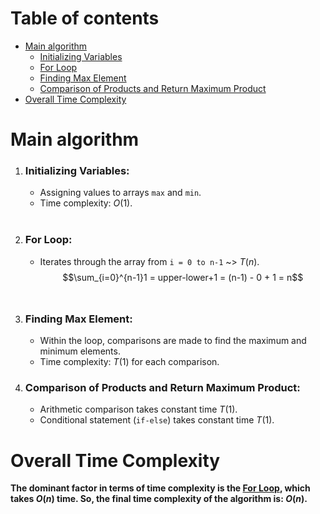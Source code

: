 # Table of contents
<!--toc:start-->
- [Main algorithm](#main-algorithm)
    - [Initializing Variables](#initializing-variables)
    - [For Loop](#for-loop)
    - [Finding Max Element](#finding-max-element)
    - [Comparison of Products and Return Maximum Product](#comparison-of-products-and-return-maximum-product)
- [Overall Time Complexity](#overall-time-complexity)
<!--toc:end-->

# Main algorithm
1. ### Initializing Variables:
    - Assigning values to arrays `max` and `min`.
    - Time complexity: $O(1)$.
    <br>

2. ### For Loop:
    - Iterates through the array from `i = 0 to n-1` ~> $T(n)$.
    $$\sum_{i=0}^{n-1}1 = upper-lower+1 = (n-1) - 0 + 1 = n$$
    <br>

3. ### Finding Max Element:
    - Within the loop, comparisons are made to find the maximum and minimum elements.
    - Time complexity: $T(1)$ for each comparison.
4. ### Comparison of Products and Return Maximum Product:
    - Arithmetic comparison takes constant time $T(1)$.
    - Conditional statement (`if-else`) takes constant time $T(1)$.

# Overall Time Complexity
**The dominant factor in terms of time complexity is the [For Loop](#for-loop), which takes $O(n)$ time.
So, the final time complexity of the algorithm is: $O(n)$.**
